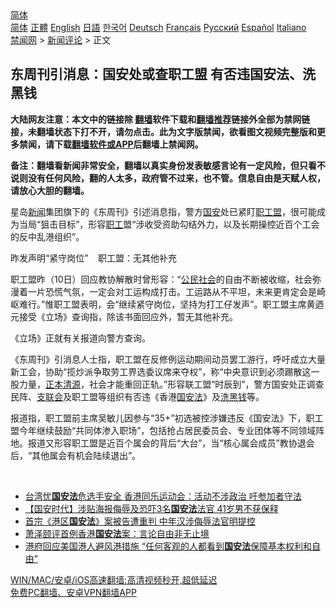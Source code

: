  <!-- 面包屑导航 --> <div class="breadcrumb"><!-- GTranslate: https://gtranslate.io/ -->  <div class="switcher notranslate">  <div class="selected">  <a href="#" onclick="return false;"> 简体</a>  </div>  <div class="option">  <a href="https://www.bannedbook.org" onclick="doGTranslate('zh-CN|zh-CN');jQuery('div.switcher div.selected a').html(jQuery(this).html());return false;" title="简体中文" class="nturl selected"> 简体</a>  <a href="https://www.bannedbook.org/zh-tw/" onclick="doGTranslate('zh-CN|zh-TW');jQuery('div.switcher div.selected a').html(jQuery(this).html());return false;" title="繁體中文" class="nturl"> 正體</a>  <a href="https://www.bannedbook.org/en/" onclick="doGTranslate('zh-CN|en');jQuery('div.switcher div.selected a').html(jQuery(this).html());return false;" title="English" class="nturl"> English</a>  <a href="https://www.bannedbook.org/ja/" onclick="doGTranslate('zh-CN|ja');jQuery('div.switcher div.selected a').html(jQuery(this).html());return false;" title="日本語" class="nturl"> 日語</a>  <a href="https://www.bannedbook.org/ko/" onclick="doGTranslate('zh-CN|ko');jQuery('div.switcher div.selected a').html(jQuery(this).html());return false;" title="한국어" class="nturl"> 한국어</a>  <a href="https://www.bannedbook.org/de/" onclick="doGTranslate('zh-CN|de');jQuery('div.switcher div.selected a').html(jQuery(this).html());return false;" title="Deutsch" class="nturl"> Deutsch</a>  <a href="https://www.bannedbook.org/fr/" onclick="doGTranslate('zh-CN|fr');jQuery('div.switcher div.selected a').html(jQuery(this).html());return false;" title="Français" class="nturl"> Français</a>  <a href="https://www.bannedbook.org/ru/" onclick="doGTranslate('zh-CN|ru');jQuery('div.switcher div.selected a').html(jQuery(this).html());return false;" title="Русский" class="nturl"> Русский</a>  <a href="https://www.bannedbook.org/es/" onclick="doGTranslate('zh-CN|es');jQuery('div.switcher div.selected a').html(jQuery(this).html());return false;" title="Español" class="nturl"> Español</a>  <a href="https://www.bannedbook.org/it/" onclick="doGTranslate('zh-CN|it');jQuery('div.switcher div.selected a').html(jQuery(this).html());return false;" title="Italiano" class="nturl"> Italiano</a>  </div>  </div>      <div class='breadcrumb-sub'><!-- Breadcrumb NavXT 6.3.0 --> <a href="https://www.bannedbook.org/" class="home">禁闻网</a> &gt; <a href="https://www.bannedbook.org/bnews/comments/" class="category">新闻评论</a> &gt; 正文</div></div><h2>东周刊引消息：国安处或查职工盟 有否违国安法、洗黑钱</h2> <p class="notice"><b>大陆网友注意：本文中的链接除 <a href="https://github.com/bannedbook/fanqiang" >翻墙</a>软件下载和<a href="https://github.com/killgcd/justmysocks/blob/master/README.md">翻墙推荐</a>链接外全部为禁网链接，未翻墙状态下打不开，请勿点击。此为文字版禁闻，欲看图文视频完整版和更多禁闻，请下载<a href="https://github.com/bannedbook/fanqiang">翻墙软件或APP</a>后翻墙上禁闻网。</p><p>备注：翻墙看新闻非常安全，翻墙以真实身份发表敏感言论有一定风险，但只看不说则没有任何风险，翻的人太多，政府管不过来，也不管。信息自由是天赋人权，请放心大胆的翻墙。</b></p>  <div class="entry">  <p>星岛<span class='wp_keywordlink_affiliate'><a href="https://www.bannedbook.org/" title="新闻">新闻</a></span>集团旗下的《东周刊》引述消息指，警方<a href="https://www.bannedbook.org/bnews/tag/%E5%9B%BD%E5%AE%89/" class="st_tag internal_tag" rel="tag" title="标签 国安 下的日志">国安</a>处已紧盯<a href="https://www.bannedbook.org/bnews/tag/%E8%81%8C%E5%B7%A5%E7%9B%9F/" class="st_tag internal_tag" rel="tag" title="标签 职工盟 下的日志">职工盟</a>，很可能成为当局“狙击目标”，形容<a href="https://www.bannedbook.org/bnews/tag/%E8%81%8C%E5%B7%A5/" class="st_tag internal_tag" rel="tag" title="标签 职工 下的日志">职工</a>盟“涉收受资助勾结外力，以及长期操控近百个工会的反中乱港组织”。</p> <p>昨发声明“紧守岗位”    职工盟：无其他补充</p>  <p>职工盟昨（10日）回应教协解散时曾形容：“<a href="https://www.bannedbook.org/bnews/tag/%e5%85%ac%e6%b0%91%e7%a4%be%e4%bc%9a/" class="st_tag internal_tag" rel="tag" title="标签 公民社会 下的日志">公民社会</a>的自由不断被收缩，社会弥漫着一片恐慌气氛，一定会对工运构成打击。工运路从不平坦，未来更肯定会是崎岖难行。”惟职工盟表明，会“继续紧守岗位，坚持为打工仔发声”。职工盟主席黄迺元接受《立场》查询指，除该书面回应外，暂无其他补充。</p> <p>《立场》正就有关报道向警方查询。</p>  <p>《东周刊》引消息人士指，职工盟在反修例运动期间动员罢工游行，呼吁成立大量新工会，协助“揽炒派争取劳工界选委议席来夺权”，称“中央意识到必须踢散这一股力量，<a href="https://www.bannedbook.org/bnews/tag/%E6%AD%A3%E6%9C%AC%E6%B8%85%E6%BA%90/" class="st_tag internal_tag" rel="tag" title="标签 正本清源 下的日志">正本清源</a>，社会才能重回正轨。”形容联工盟“时辰到”，警方国安处正调查民阵、<a href="https://www.bannedbook.org/bnews/tag/%e6%94%af%e8%81%94%e4%bc%9a/" class="st_tag internal_tag" rel="tag" title="标签 支联会 下的日志">支联会</a>及职工盟等组织有否违《香港<a href="https://www.bannedbook.org/bnews/tag/%e5%9b%bd%e5%ae%89%e6%b3%95/" class="st_tag internal_tag" rel="tag" title="标签 国安法 下的日志">国安法</a>》及<a href="https://www.bannedbook.org/bnews/tag/%E6%B4%97%E9%BB%91%E9%92%B1/" class="st_tag internal_tag" rel="tag" title="标签 洗黑钱 下的日志">洗黑钱</a>等。</p> <p>报道指，职工盟前主席吴敏儿因参与“35+”初选被控涉嫌违反《国安法》下，职工盟今年继续鼓励“共同体渗入职场”，包括抢占居民委员会、专业团体等不同领域阵地。报道又形容职工盟是近百个属会的背后“大台”，当“核心属会成员”教协退会后，“其他属会有机会陆续退出”。</p>  <p> </p> <ul class='op-related-articles' title='相关阅读'> <li><a href='https://www.bannedbook.org/bnews/comments/20210809/1603197.html' target='_blank'>台湾忧<b>国安法</b>危选手安全 香港同乐运动会：活动不涉政治 吁参加者守法</a></li> <li><a href='https://www.bannedbook.org/bnews/headline/20210809/1603163.html' target='_blank'>【国安时代】涉贴海报侮辱及恐吓3名<b>国安法</b>法官 41岁男不获保释</a></li> <li><a href='https://www.bannedbook.org/bnews/headline/20210808/1602613.html' target='_blank'>首宗《港区<b>国安法</b>》案被告遭重判 中年汉涉侮辱法官明提控</a></li> <li><a href='https://www.bannedbook.org/bnews/baitai/20210807/1602176.html' target='_blank'>萧泽颐评首例香港<b>国安法</b>案：言论自由非无止境</a></li> <li><a href='https://www.bannedbook.org/bnews/comments/20210806/1601577.html' target='_blank'>港府回应美国港人避风港措施 “任何客观的人都看到<b>国安法</b>保障基本权利和自由”</a></li> </ul> <p class="texttj"> <a href="https://github.com/bannedbook/fanqiang/wiki/V2ray%E6%9C%BA%E5%9C%BA" target="_blank">WIN/MAC/安卓/iOS高速翻墙:高清视频秒开,超低延迟</a><br/> <a href="https://github.com/bannedbook/fanqiang/wiki/%E7%A6%81%E9%97%BB%E7%BD%91%E5%AE%89%E5%8D%93%E7%BF%BB%E5%A2%99%E6%96%B0%E9%97%BBAPP" target="_blank">免费PC翻墙、安卓VPN翻墙APP</a></p> <p> </p><a name='sharetosocial'></a>  <div style="margin-bottom:5px;padding-bottom:5px;clear:both"> <div id="archive-pix-1" class="banner-ads"> <!-- AuctionX Display platform tag START --> <div id="26318x728x90x621x_ADSLOT2" clicktrack="%%CLICK_URL_ESC%%"></div> <!-- AuctionX Display platform tag END --> </div> <div id="archive-pix-2" class="banner-ads"> <!-- AuctionX Display platform tag START --> <div id="26315x300x250x621x_ADSLOT2" clicktrack="%%CLICK_URL_ESC%%"></div> <!-- AuctionX Display platform tag END --> </div> </div>  <div id="archive-pix-1" class="banner-ads"> <!-- AuctionX Display platform tag START --> <div id="26318x728x90x621x_ADSLOT3" clicktrack="%%CLICK_URL_ESC%%"></div> <!-- AuctionX Display platform tag END --> </div> </div><!--END ENTRY--> 